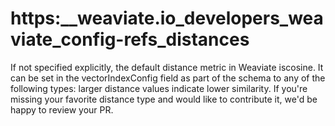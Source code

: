 # https:\_\_weaviate.io_developers_weaviate_config-refs_distances

If not specified explicitly, the default distance metric in Weaviate iscosine. It can be set in the vectorIndexConfig field as part of the schema to any of the following types: larger distance values indicate lower similarity. If you're missing your favorite distance type and would like to contribute it, we'd be happy to review your PR.
